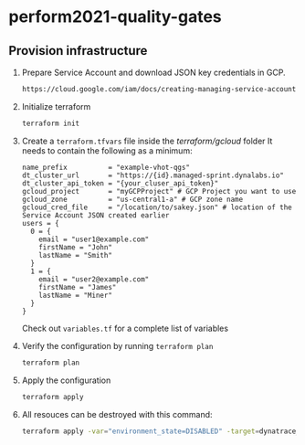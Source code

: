# perform2021-quality-gates

## Provision infrastructure

1. Prepare Service Account and download JSON key credentials in GCP.

    ```bash
    https://cloud.google.com/iam/docs/creating-managing-service-accounts
    ```

1. Initialize terraform

    ```bash
    terraform init
    ```

1. Create a `terraform.tfvars` file inside the *terraform/gcloud* folder
   It needs to contain the following as a minimum:

    ```hcl
    name_prefix          = "example-vhot-qgs"
    dt_cluster_url       = "https://{id}.managed-sprint.dynalabs.io" 
    dt_cluster_api_token = "{your_cluser_api_token}"
    gcloud_project       = "myGCPProject" # GCP Project you want to use
    gcloud_zone          = "us-central1-a" # GCP zone name
    gcloud_cred_file     = "/location/to/sakey.json" # location of the Service Account JSON created earlier
    users = {
      0 = {
        email = "user1@example.com"
        firstName = "John"
        lastName = "Smith"
      }
      1 = {
        email = "user2@example.com"
        firstName = "James"
        lastName = "Miner"
      }
    }
    ```

    Check out `variables.tf` for a complete list of variables

1. Verify the configuration by running `terraform plan`

    ```bash
    terraform plan
    ```

1. Apply the configuration

    ```bash
    terraform apply
    ```

1. All resouces can be destroyed with this command:

    ```bash
    terraform apply -var="environment_state=DISABLED" -target=dynatrace_environment.vhot_env -auto-approve && terraform destroy
    ```
